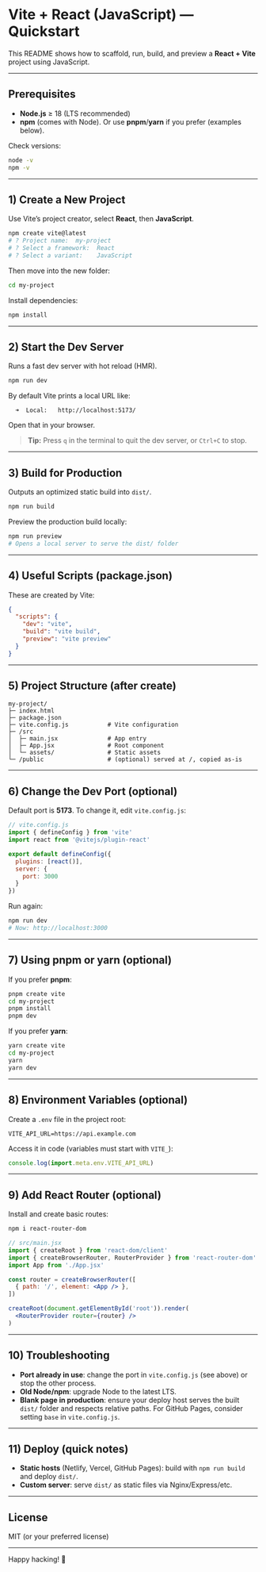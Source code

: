 # Vite + React (JavaScript) — Quickstart

This README shows how to scaffold, run, build, and preview a **React + Vite** project using JavaScript.

---

## Prerequisites
- **Node.js** ≥ 18 (LTS recommended)
- **npm** (comes with Node). Or use **pnpm**/**yarn** if you prefer (examples below).

Check versions:
```bash
node -v
npm -v
```

---

## 1) Create a New Project
Use Vite’s project creator, select **React**, then **JavaScript**.

```bash
npm create vite@latest
# ? Project name:  my-project
# ? Select a framework:  React
# ? Select a variant:    JavaScript
```

Then move into the new folder:
```bash
cd my-project
```

Install dependencies:
```bash
npm install
```

---

## 2) Start the Dev Server
Runs a fast dev server with hot reload (HMR).

```bash
npm run dev
```

By default Vite prints a local URL like:
```
  ➜  Local:   http://localhost:5173/
```
Open that in your browser.

> **Tip:** Press `q` in the terminal to quit the dev server, or `Ctrl+C` to stop.

---

## 3) Build for Production
Outputs an optimized static build into `dist/`.

```bash
npm run build
```

Preview the production build locally:
```bash
npm run preview
# Opens a local server to serve the dist/ folder
```

---

## 4) Useful Scripts (package.json)
These are created by Vite:

```json
{
  "scripts": {
    "dev": "vite",
    "build": "vite build",
    "preview": "vite preview"
  }
}
```

---

## 5) Project Structure (after create)
```
my-project/
├─ index.html
├─ package.json
├─ vite.config.js           # Vite configuration
├─ /src
│  ├─ main.jsx              # App entry
│  ├─ App.jsx               # Root component
│  └─ assets/               # Static assets
└─ /public                  # (optional) served at /, copied as-is
```

---

## 6) Change the Dev Port (optional)
Default port is **5173**. To change it, edit `vite.config.js`:

```js
// vite.config.js
import { defineConfig } from 'vite'
import react from '@vitejs/plugin-react'

export default defineConfig({
  plugins: [react()],
  server: {
    port: 3000
  }
})
```

Run again:
```bash
npm run dev
# Now: http://localhost:3000
```

---

## 7) Using pnpm or yarn (optional)
If you prefer **pnpm**:
```bash
pnpm create vite
cd my-project
pnpm install
pnpm dev
```

If you prefer **yarn**:
```bash
yarn create vite
cd my-project
yarn
yarn dev
```

---

## 8) Environment Variables (optional)
Create a `.env` file in the project root:
```env
VITE_API_URL=https://api.example.com
```
Access it in code (variables must start with `VITE_`):
```jsx
console.log(import.meta.env.VITE_API_URL)
```

---

## 9) Add React Router (optional)
Install and create basic routes:
```bash
npm i react-router-dom
```
```jsx
// src/main.jsx
import { createRoot } from 'react-dom/client'
import { createBrowserRouter, RouterProvider } from 'react-router-dom'
import App from './App.jsx'

const router = createBrowserRouter([
  { path: '/', element: <App /> },
])

createRoot(document.getElementById('root')).render(
  <RouterProvider router={router} />
)
```

---

## 10) Troubleshooting
- **Port already in use**: change the port in `vite.config.js` (see above) or stop the other process.
- **Old Node/npm**: upgrade Node to the latest LTS.
- **Blank page in production**: ensure your deploy host serves the built `dist/` folder and respects relative paths. For GitHub Pages, consider setting `base` in `vite.config.js`.

---

## 11) Deploy (quick notes)
- **Static hosts** (Netlify, Vercel, GitHub Pages): build with `npm run build` and deploy `dist/`.
- **Custom server**: serve `dist/` as static files via Nginx/Express/etc.

---

## License
MIT (or your preferred license)

---

Happy hacking! 🚀

